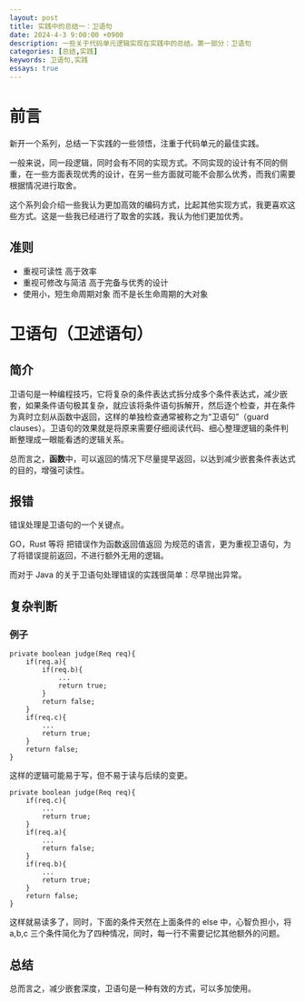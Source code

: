 ```yaml
---
layout: post
title: 实践中的总结一：卫语句
date: 2024-4-3 9:00:00 +0900
description: 一些关于代码单元逻辑实现在实践中的总结。第一部分：卫语句
categories: [总结,实践]
keywords: 卫语句,实践
essays: true  
---
```


# 前言

新开一个系列，总结一下实践的一些领悟，注重于代码单元的最佳实践。

一般来说，同一段逻辑，同时会有不同的实现方式。不同实现的设计有不同的侧重，在一些方面表现优秀的设计，在另一些方面就可能不会那么优秀，而我们需要根据情况进行取舍。

这个系列会介绍一些我认为更加高效的编码方式，比起其他实现方式，我更喜欢这些方式。这是一些我已经进行了取舍的实践，我认为他们更加优秀。

## 准则

- 重视可读性 高于效率
- 重视可修改与简洁 高于完备与优秀的设计
- 使用小，短生命周期对象 而不是长生命周期的大对象

# 卫语句（卫述语句）

## 简介

卫语句是一种编程技巧，它将复杂的条件表达式拆分成多个条件表达式，减少嵌套，如果条件语句极其复杂，就应该将条件语句拆解开，然后逐个检查，并在条件为真时立刻从函数中返回，这样的单独检查通常被称之为“卫语句”（guard clauses）。卫语句的效果就是将原来需要仔细阅读代码、细心整理逻辑的条件判断整理成一眼能看透的逻辑关系。

总而言之，**函数**中，可以返回的情况下尽量提早返回，以达到减少嵌套条件表达式的目的，增强可读性。

## 报错

错误处理是卫语句的一个关键点。

GO，Rust 等将 把错误作为函数返回值返回 为规范的语言，更为重视卫语句，为了将错误提前返回，不进行额外无用的逻辑。

而对于 Java 的关于卫语句处理错误的实践很简单：尽早抛出异常。

## 复杂判断

### 例子

```
private boolean judge(Req req){
	if(req.a){
		if(req.b){
			...
			return true;
		}
		return false;
	}
	if(req.c){
		...
		return true;
	}
	return false;
}
```

这样的逻辑可能易于写，但不易于读与后续的变更。

```
private boolean judge(Req req){
	if(req.c){
		...
		return true;
	}
	if(req.a){
		...
		return false;
	}
	if(req.b){
		...
		return true;
	}
	return false;
}
```

这样就易读多了，同时，下面的条件天然在上面条件的 else 中，心智负担小，将 a,b,c 三个条件简化为了四种情况，同时，每一行不需要记忆其他额外的问题。

## 总结

总而言之，减少嵌套深度，卫语句是一种有效的方式，可以多加使用。
